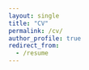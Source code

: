 ```yaml
---
layout: single
title: "CV"
permalink: /cv/
author_profile: true
redirect_from:
  - /resume
---
```


<object data="../assets/download/cv.pdf" width="400" height="500" type='application/pdf'></object>
